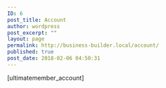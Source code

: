 ```yaml
---
ID: 6
post_title: Account
author: wordpress
post_excerpt: ""
layout: page
permalink: http://business-builder.local/account/
published: true
post_date: 2018-02-06 04:50:31
---
```

[ultimatemember_account]